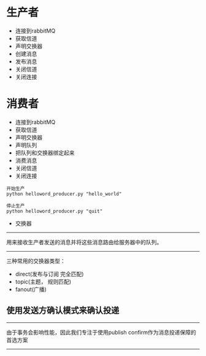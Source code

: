 # 生产者
- 连接到rabbitMQ
- 获取信道
- 声明交换器
- 创建消息
- 发布消息
- 关闭信道
- 关闭连接

# 消费者

- 连接到rabbitMQ
- 获取信道
- 声明交换器
- 声明队列
- 把队列和交换器绑定起来
- 消费消息
- 关闭信道
- 关闭连接

```
开始生产
python helloword_producer.py "hello_world"

停止生产
python helloword_producer.py "quit" 
```

-  交换器
***
用来接收生产者发送的消息并将这些消息路由给服务器中的队列。
***
三种常用的交换器类型：

- direct(发布与订阅 完全匹配)
- topic(主题， 规则匹配)
- fanout(广播)
## 使用发送方确认模式来确认投递

*** 
由于事务会影响性能，因此我们专注于使用publish confirm作为消息投递保障的首选方案 
***


